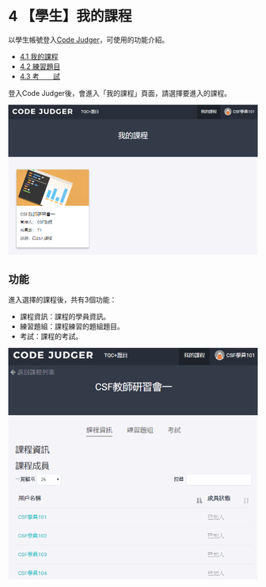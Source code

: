 # 4 【學生】我的課程

以學生帳號登入[Code Judger](http://www.codejudger.com)，可使用的功能介紹。

* [4.1 我的課程](4-1myclass.md)
* [4.2 練習題目](4-2myclass/)
* [4.3 考　　試](4-3myclass/)

登入Code Judger後，會進入「我的課程」頁面，請選擇要進入的課程。

![](../.gitbook/assets/cjmds01myclass-00.png)

## 功能

進入選擇的課程後，共有3個功能：

* 課程資訊：課程的學員資訊。
* 練習題組：課程練習的題組題目。
* 考試：課程的考試。

![](../.gitbook/assets/cjmds01myclass-01-info.png)

